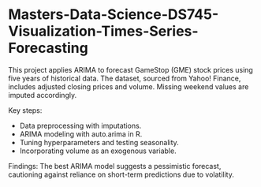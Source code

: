 # Masters-Data-Science-DS745-Visualization-Times-Series-Forecasting

This project applies ARIMA to forecast GameStop (GME) stock prices using five years of historical data. The dataset, sourced from Yahoo! Finance, includes adjusted closing prices and volume. Missing weekend values are imputed accordingly.

Key steps:

- Data preprocessing with imputations.
- ARIMA modeling with auto.arima in R.
- Tuning hyperparameters and testing seasonality.
- Incorporating volume as an exogenous variable.

Findings: The best ARIMA model suggests a pessimistic forecast, cautioning against reliance on short-term predictions due to volatility.
